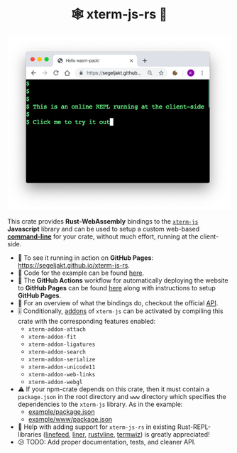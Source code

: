<h1 align="center">🕸 xterm-js-rs 🦀</h1>

<p align="center">
  <a href="https://segeljakt.github.io/xterm-js-rs">
    <img src="https://raw.githubusercontent.com/segeljakt/assets/master/image.png">
  </a>
</p>

This crate provides **Rust-WebAssembly** bindings to the [`xterm-js`](https://github.com/xtermjs/xterm.js) **Javascript** library and can be used to setup a custom web-based [**command-line**](https://segeljakt.github.io/xterm-js-rs) for your crate, without much effort, running at the client-side.

* 🎥 To see it running in action on **GitHub Pages**: https://segeljakt.github.io/xterm-js-rs.
* 📝 Code for the example can be found [here](https://github.com/segeljakt/xterm-js-rs/blob/master/example/src/lib.rs).
* 🚀 The **GitHub Actions** workflow for automatically deploying the website to **GitHub Pages** can be found [here](https://github.com/segeljakt/xterm-js-rs/blob/master/.github/workflows/gh-pages.yml) along with instructions to setup **GitHub Pages**.
* 🔬 For an overview of what the bindings do, checkout the official [API](https://github.com/xtermjs/xterm.js/blob/master/typings/xterm.d.ts).
* 🎚 Conditionally, [addons](https://github.com/xtermjs/xterm.js/tree/master/addons) of `xterm-js` can be activated by compiling this crate with the corresponding features enabled:
  - `xterm-addon-attach`
  - `xterm-addon-fit`
  - `xterm-addon-ligatures`
  - `xterm-addon-search`
  - `xterm-addon-serialize`
  - `xterm-addon-unicode11`
  - `xterm-addon-web-links`
  - `xterm-addon-webgl`
* ⚠️ If your npm-crate depends on this crate, then it must contain a `package.json` in the root directory and `www` directory which specifies the dependencies to the `xterm-js` library. As in the example:
  - [example/package.json](https://github.com/segeljakt/xterm-js-rs/blob/c5c1a2ab5ba605c83d517330b41a90f658b2c123/example/package.json#L3-L4)
  - [example/www/package.json](https://github.com/segeljakt/xterm-js-rs/blob/c5c1a2ab5ba605c83d517330b41a90f658b2c123/example/www/package.json#L31-L32)
* 👷 Help with adding support for `xterm-js-rs` in existing Rust-REPL-libraries ([linefeed](https://github.com/murarth/linefeed), [liner](https://github.com/redox-os/liner), [rustyline](https://github.com/kkawakam/rustyline), [termwiz](https://github.com/wez/wezterm/tree/master/termwiz)) is greatly appreciated!
* 😕 TODO: Add proper documentation, tests, and cleaner API.
